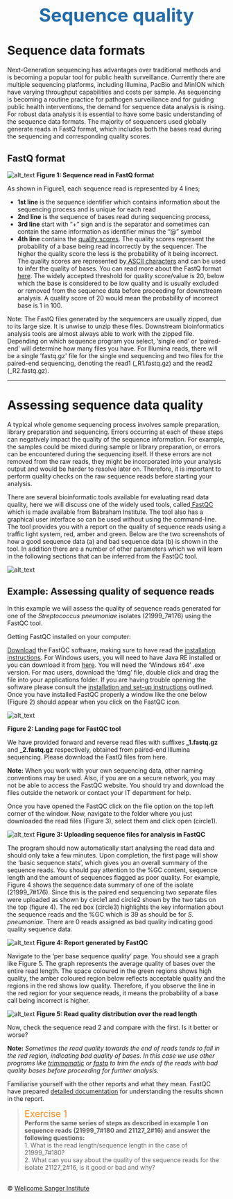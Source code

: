 <h1 style="text-align:center"><span style="color:#246CAA; font-size:1.5em">Sequence quality</span></h1>

# Sequence data formats

Next-Generation sequencing has advantages over traditional methods and is becoming a popular tool for public health surveillance. Currently there are multiple sequencing platforms, including Illumina, PacBio and MinION which have varying throughput capabilities and costs per sample. As sequencing is becoming a routine practice for pathogen surveillance and for guiding public health interventions, the demand for sequence data analysis is rising. For robust data analysis it is essential to have some basic understanding of the sequence data formats. The majority of sequencers used globally generate reads in FastQ format, which includes both the bases read during the sequencing and corresponding quality scores.

## FastQ format

![alt_text](img/figure1.png "Sequence read in FastQ format")
**Figure 1: Sequence read in FastQ format**

As shown in Figure1, each sequence read is represented by 4 lines;

* **1st line** is the sequence identifier which contains information about the sequencing process and is unique for each read
* **2nd line** is the sequence of bases read during sequencing process,
* **3rd line** start with “+” sign and is the separator and sometimes can contain the same information as identifier minus the “@” symbol
* **4th line** contains the [quality scores](https://emea.illumina.com/science/technology/next-generation-sequencing/plan-experiments/quality-scores.html). The quality scores represent the probability of a base being read incorrectly by the sequencer. The higher the quality score the less is the probability of it being incorrect. The quality scores are represented by[ ASCII characters](https://en.wikipedia.org/wiki/FASTQ_format#Encoding) and can be used to infer the quality of bases. You can read more about the FastQ format[ here](https://help.basespace.illumina.com/articles/descriptive/fastq-files/). The widely accepted threshold for quality score/value is 20, below which the base is considered to be low quality and is usually excluded or removed from the sequence data before proceeding for downstream analysis. A quality score of 20 would mean the probability of incorrect base is 1 in 100.

Note: The FastQ files generated by the sequencers are usually zipped, due to its large size. It is unwise to unzip these files. Downstream bioinformatics analysis tools are almost always able to work with the zipped file. Depending on which sequence program you select, ‘single end’ or ‘paired-end’ will determine how many files you have. For Illumina reads, there will be a single 'fastq.gz' file for the single end sequencing and two files for the paired-end sequencing, denoting the read1 (_R1.fastq.gz) and the read2 (_R2.fastq.gz).

---

# Assessing sequence data quality

A typical whole genome sequencing process involves sample preparation, library preparation and sequencing. Errors occurring at each of these steps can negatively impact the quality of the sequence information. For example, the samples could be mixed during sample or library preparation, or errors can be encountered during the sequencing itself. If these errors are not removed from the raw reads, they might be incorporated into your analysis output and would be harder to resolve later on. Therefore, it is important to perform quality checks on the raw sequence reads before starting your analysis.

There are several bioinformatic tools available for evaluating read data quality, here we will discuss one of the widely used tools, called[ FastQC](https://www.bioinformatics.babraham.ac.uk/projects/fastqc/) which is made available from Babraham Institute. The tool also has a graphical user interface so can be used without using the command-line. The tool provides you with a report on the quality of sequence reads using a traffic light system, red, amber and green. Below are the two screenshots of how a good sequence data (a) and bad sequence data (b) is shown in the tool. In addition there are a number of other parameters which we will learn in the following sections that can be inferred from the FastQC tool.

![alt_text](img/good_badData.png "FastQC tool")

## Example: Assessing quality of sequence reads

In this example we will assess the quality of sequence reads generated for one of the _Streptococcus pneumoniae_ isolates (21999_7#176) using the FastQC tool.

Getting FastQC installed on your computer:

[Download](http://www.bioinformatics.babraham.ac.uk/projects/download.html#fastqc) the FastQC software, making sure to have read the [installation instructions](https://raw.githubusercontent.com/s-andrews/FastQC/master/INSTALL.txt). For Windows users, you will need to have Java RE installed or you can download it from [here](https://www.oracle.com/java/technologies/javase-jre8-downloads.html). You will need the ‘Windows x64’ .exe version. For mac users, download the ‘dmg’ file, double click and drag the file into your applications folder. If you are having trouble opening the software please consult the [installation and set-up instructions](https://raw.githubusercontent.com/s-andrews/FastQC/master/INSTALL.txt) outlined. Once you have installed FastQC properly a window like the one below (Figure 2) should appear when you click on the FastQC icon.

![alt_text](img/figure2.png "FastQC icon")

**Figure 2: Landing page for FastQC tool**

We have provided forward and reverse read files with suffixes **_1.fastq.gz** and **_2.fastq.gz** respectively, obtained from paired-end Illumina sequencing. Please download the FastQ files from here.

**Note:** When you work with your own sequencing data, other naming conventions may be used. Also, if you are on a secure network, you may not be able to access the  FastQC website. You should try and download the files outside the network or contact your IT department for help.

Once you have opened the FastQC click on the file option on the top left corner of the window. Now, navigate to the folder where you just downloaded the read files (Figure 3), select them and click open (circle1).

![alt_text](img/figure3.png "Select files")
**Figure 3: Uploading sequence files for analysis in FastQC**

The program should now automatically start analysing the read data and should only take a few minutes. Upon completion, the first page will show the ‘basic sequence stats’, which gives you an overall summary of the sequence reads. You should pay attention to the %GC content, sequence length and the amount of sequences flagged as poor quality. For example, Figure 4 shows the sequence data summary of one of the isolate (21999_7#176). Since this is the paired end sequencing two separate files were uploaded  as shown by circle1 and circle2 shown by the two tabs on the top (figure 4). The red box (circle3) highlights the key information about the sequence reads and the %GC which is 39 as should be for _S. pneumoniae_. There are 0 reads assigned as bad quality indicating good quality sequence data.

![alt_text](img/figure4.png "Sequence info")
**Figure 4: Report generated by FastQC**

Navigate to the ‘per base sequence quality’ page. You should see a graph like Figure 5. The graph represents the average quality of bases over the entire read length. The space coloured in the green regions shows high quality, the amber coloured region below reflects acceptable quality and the regions in the red shows low quality. Therefore, if you observe the line in the red region for your sequence reads, it means the probability of a base call being incorrect is higher.

![alt_text](img/figure5.png "Read quality")
**Figure 5: Read quality distribution over the read length**

Now, check the sequence read 2 and compare with the first. Is it better or worse?

**Note:** _Sometimes the read quality towards the end of reads tends to fall in the red region, indicating bad quality of bases. In this case we use other programs like [trimmomatic](http://www.usadellab.org/cms/?page=trimmomatic) or [fastp](https://github.com/OpenGene/fastp) to trim the ends of the reads with bad quality bases before proceeding for further analysis._

Familiarise yourself with the other reports and what they mean. FastQC have prepared [detailed documentation](https://www.bioinformatics.babraham.ac.uk/projects/fastqc/Help/3%20Analysis%20Modules/) for understanding the results shown in the report.

><span style="color:#FC8E22; font-size:1.5em">Exercise 1</span>
<br/>**Perform the same series of steps as described in example 1 on sequence reads (21999_7#180 and 21127_2#16) and answer the following questions:**
<br/>1. What is the read length/sequence length in the case of 21999_7#180?
<br/>2. What can you say about the quality of the sequence reads for the isolate 21127_2#16, is it good or bad and why?

</br>&copy; [Wellcome Sanger Institute](https://www.sanger.ac.uk/)

